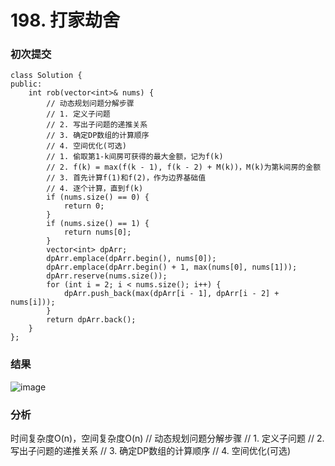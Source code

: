 # 198. 打家劫舍

### 初次提交

```
class Solution {
public:
    int rob(vector<int>& nums) {
        // 动态规划问题分解步骤
        // 1. 定义子问题
        // 2. 写出子问题的递推关系
        // 3. 确定DP数组的计算顺序
        // 4. 空间优化(可选)
        // 1. 偷取第1-k间房可获得的最大金额，记为f(k)
        // 2. f(k) = max(f(k - 1), f(k - 2) + M(k))，M(k)为第k间房的金额
        // 3. 首先计算f(1)和f(2)，作为边界基础值
        // 4. 逐个计算，直到f(k)
        if (nums.size() == 0) {
            return 0;
        }
        if (nums.size() == 1) {
            return nums[0];
        }
        vector<int> dpArr;
        dpArr.emplace(dpArr.begin(), nums[0]);
        dpArr.emplace(dpArr.begin() + 1, max(nums[0], nums[1]));
        dpArr.reserve(nums.size());
        for (int i = 2; i < nums.size(); i++) {
            dpArr.push_back(max(dpArr[i - 1], dpArr[i - 2] + nums[i]));
        }
        return dpArr.back();
    }
};
```

### 结果
![image](https://github.com/user-attachments/assets/6e2aa6a0-70a7-4ebb-9153-273f10fcbd3d)


### 分析
时间复杂度O(n)，空间复杂度O(n)
// 动态规划问题分解步骤
// 1. 定义子问题
// 2. 写出子问题的递推关系
// 3. 确定DP数组的计算顺序
// 4. 空间优化(可选)



